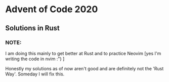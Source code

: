 # Advent of Code 2020

## Solutions in Rust

### NOTE:
I am doing this mainly to get better at Rust and to practice Neovim [yes I'm writing the code in nvim :") ]

Honestly my solutions as of now aren't good and are definitely not the 'Rust Way'. Someday I will fix this.
